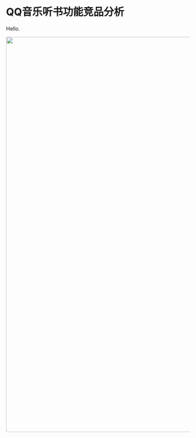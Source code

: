# QQ音乐听书功能竞品分析

Hello.

<img src="https://github.com/DiqingWWW/Diqing-Portfolio/blob/master/Portfolio%20Materials/QQ%E9%9F%B3%E4%B9%90%E5%90%AC%E4%B9%A6%E7%AB%9E%E5%93%81%E5%88%86%E6%9E%90.jpg" width="1080"/>
